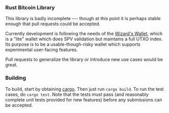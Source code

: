 
### Rust Bitcoin Library

This library is badly incomplete --- though at this point it is perhaps stable
enough that pull requests could be accepted.

Currently development is following the needs of the
[Wizard's Wallet](https://github.com/apoelstra/wizards-wallet), which is
a "lite" wallet which does SPV validation but maintains a full UTXO index.
Its purpose is to be a usable-though-risky wallet which supports experimental
user-facing features.

Pull requests to generalize the library or introduce new use cases would
be great.

### Building

To build, start by obtaining [cargo](http://crates.io/). Then just run `cargo build`.
To run the test cases, do `cargo test`. Note that the tests must pass (and reasonably
complete unit tests provided for new features) before any submissions can be accepted.



